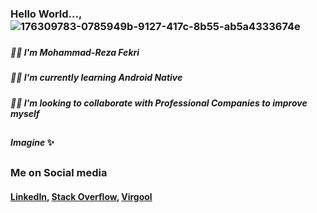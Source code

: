 ### Hello World..., ![176309783-0785949b-9127-417c-8b55-ab5a4333674e](https://user-images.githubusercontent.com/92860582/215549604-7dfd6084-6f73-497c-b9d2-413a11739e20.gif)


###
##### 🐱‍🚀 I'm **Mohammad-Reza Fekri**
##### 👨‍💻 I'm currently learning ***Android Native*** 
##### 👯‍♂️ I'm looking to collaborate with Professional Companies to improve myself
  
##
####  *****Imagine***** ✨

##

### Me on Social media



#### [LinkedIn](https://www.linkedin.com/in/mohammad-reza-fekri/), [Stack Overflow](https://stackoverflow.com/users/17200097/mohammadreza), [Virgool](https://virgool.io/@fekri86)



